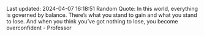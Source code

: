 Last updated: 2024-04-07 16:18:51
Random Quote: In this world, everything is governed by balance. There’s what you stand to gain and what you stand to lose. And when you think you’ve got nothing to lose, you become overconfident - Professor